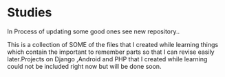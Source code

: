 # Studies

In Process of updating some good ones see new repository..

This is a collection of SOME of the files that I created while learning things which contain the important to remember parts so that I can revise easily later.Projects on Django ,Android and PHP that I created while learning could not be included right now but will be done soon.
